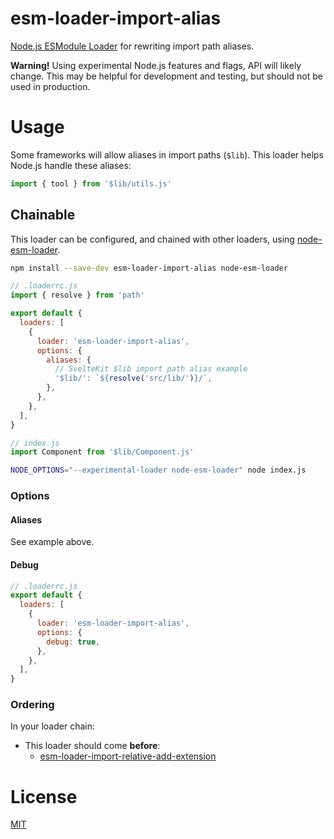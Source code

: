 # esm-loader-import-alias

[Node.js ESModule Loader][node-loaders] for rewriting import path aliases.

**Warning!** Using experimental Node.js features and flags,
API will likely change. This may be helpful for development and testing,
but should not be used in production.

# Usage

Some frameworks will allow aliases in import paths (`$lib`). This loader helps
Node.js handle these aliases:

```js
import { tool } from '$lib/utils.js'
```

## Chainable

This loader can be configured, and chained with other loaders, using
[node-esm-loader][node-esm-loader].

```sh
npm install --save-dev esm-loader-import-alias node-esm-loader
```

```js
// .loaderrc.js
import { resolve } from 'path'

export default {
  loaders: [
    {
      loader: 'esm-loader-import-alias',
      options: {
        aliases: {
          // SvelteKit $lib import path alias example
          '$lib/': `${resolve('src/lib/')}/`,
        },
      },
    },
  ],
}
```

```js
// index.js
import Component from '$lib/Component.js'
```

```sh
NODE_OPTIONS="--experimental-loader node-esm-loader" node index.js
```

### Options

#### Aliases

See example above.

#### Debug

```js
// .loaderrc.js
export default {
  loaders: [
    {
      loader: 'esm-loader-import-alias',
      options: {
        debug: true,
      },
    },
  ],
}
```

### Ordering

In your loader chain:

- This loader should come **before**:
  - [esm-loader-import-relative-add-extension][esm-loader-import-relative-add-extension]

# License

[MIT][mit-license]

[esm-loader-import-relative-add-extension]: https://github.com/brev/esm-loaders/tree/main/packages/esm-loader-import-relative-add-extension#readme
[mit-license]: https://mit-license.org/
[node-esm-loader]: https://github.com/sebamarynissen/node-esm-loader#readme
[node-loaders]: https://nodejs.org/api/esm.html#loaders
